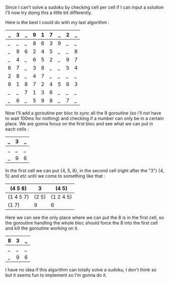 Since I can't solve a sudoku by checking cell per cell if I can input a solution I'll now try doing this a little bit differently.

Here is the best I could do with my last algorithm :

| _ | 3 | _ | 9 | 1 | 7 | _ | 2 | _ |
|---|---|---|---|---|---|---|---|---|
| _ | _ | _ | 8 | 6 | 3 | 9 | _ | _ |
| _ | 9 | 6 | 2 | 4 | 5 | _ | _ | 8 |
| _ | 4 | _ | 6 | 5 | 2 | _ | 9 | 7 |
| 6 | 7 | _ | 3 | 8 | _ | _ | 5 | 4 |
| 2 | 8 | _ | 4 | 7 | _ | _ | _ | _ |
| 9 | 1 | 8 | 7 | 2 | 4 | 5 | 6 | 3 |
| _ | _ | 7 | 1 | 3 | 6 | _ | _ | _ |
| _ | 6 | _ | 5 | 9 | 8 | _ | 7 | _ |

Now I'll add a goroutine per bloc to sync all the 9 goroutine (so i'll not have to wait 100ms for nothing) and checking if a number can only be in a certain place.
We are gonna focus on the first bloc and see what we can put in each cells :

| _ | 3 | _ |
|---|---|---|
| _ | _ | _ |
| _ | 9 | 6 |

In the first cell we can put {4, 5, 8}, in the second cell (right after the "3") {4, 5} and etc until we come to something like that :

| (4 5 **8**) | 3     | (4 5)     |
|-------------|-------|-----------|
| (1 4 5 7)   | (2 5) | (1 2 4 5) |
| (1 7)       | 9     | 6         |

Here we can see the only place where we can put the 8 is in the first cell, so the goroutine handling the whole bloc should force the 8 into the first cell and kill the goroutine working on it.

| 8 | 3 | _ |
|---|---|---|
| _ | _ | _ |
| _ | 9 | 6 |

I have no idea if this algorithm can totally solve a sudoku, I don't think so but it seems fun to implement so I'm gonna do it.

